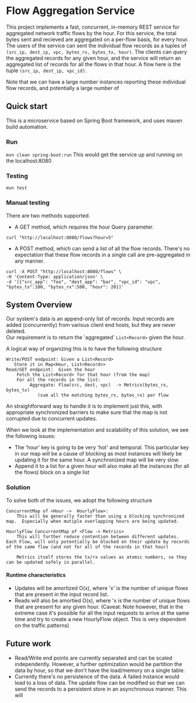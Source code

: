 # Flow Aggregation Service

This project  implements a fast, concurrent, in-memory REST service for aggregated network traffic flows by the hour.  For this service, the total bytes sent and recieved are aggregated on a per-flow basis, for every hour.  The users of the service can sent the individual flow records as a tuples of `(src_ip, dest_ip, vpc, bytes_rx, bytes_tx, hour)`.  The clients can query the aggregated records for any given hour, and the service will return an aggregated list of records for all the flows in that hour. A flow here is the tuple `(src_ip, dest_ip, vpc_id)`.  

Note that we can have a large number instances reporting these individual flow records, and potentially a large number of 

## Quick start
This is a microservice based on Spring Boot framework, and uses maven build automation.
### Run
``mvn clean spring-boot:run``
This would get the service up and running on the localhost:8080
### Testing
``mvn test``
### Manual testing
There are two methods supported.  
* A GET method, which requires the hour Query parameter.
```
curl "http://localhost:8080/flows?hour=5"
```
* A POST method, which can send a list of all the flow records.  There's no expectation that these flow records in a single call are pre-aggregated in any manner.
```
curl -X POST "http://localhost:8080/flows" \
-H 'Content-Type: application/json' \
-d '[{"src_app": "foo", "dest_app": "bar", "vpc_id": "vpc", "bytes_tx":100, "bytes_rx":500, "hour": 20}]'
```

## System Overview
Our  system's data is an append-only list of records.  Input records are added (concurrently) from various client end hosts, but they are never deleted.  
Our requirement is to return the 'aggregated' `List<Record>` given the hour.

A logical way of organizing this is to have the following structure
```
Write/POST endpoint: Given a List<Record> 
   Store it in Map<Hour, List<Record>>
Read/GET endpoint:  Given the hour 
    Fetch the List<Record> for that hour (from the map)
    For all the records in the list:
         Aggregate: Flow(src, dest, vpc)  -> Metrics(bytes_rx, bytes_tx)
            (sum all the matching bytes_rx, bytes_rx) per flow
```
An straightforward way to handle it is to implement just this, with appropriate synchronized barriers to make sure that the map is not corrupted due to concurrent updates.

When we look at the implementation and scalabiility of this solution, we see the following issues:
* The 'hour' key is going to be very 'hot' and temporal.   This particular key in our map will be a cause of blocking as most instances will likely be updating it for the same hour.  A synchronized map will be very slow.
* Append it to a list for a given hour will also make all the instances (for all the flows) block on a single list 

### Solution
To solve both of the issues, we adopt the following structure
```
ConcurrentMap of <Hour ->  HourlyFlow>:
    This will be generally faster than using a blocking synchronized map.  Especially when mutiple overlapping hours are being updated. 

HourlyFlow ConcurrentMap of <Flow -> Metrics>
    This will further reduce contention between different updates.  Each Flow, will only potentially be blocked on their update by records of the same flow (and not for all of the records in that hour)

    Metrics itself stores the tx/rx values as atomic numbers, so they can be updated safely in parallel.    

```
#### Runtime characteristics
* Updates will be amortized O(x), where 'x' is the number of unique flows that are present in the input record list.  
* Reads will also be amortied O(x), where 'x is the number of unique flows that are present for any given hour.  (Caveat:  Note however, that in the extreme case it's possible for all the input requests to arrive at the same time and try to create a new HourlyFlow object.  This is very dependent on the traffic patterns)

## Future work
* Read/Write end points are currently separated and can be scaled independently.  However, a further optimization would be partition the data by hour, so that we don't have the load/memory on a single table.
* Currently there's no persistence of the data.  A failed instance would lead to a loss of data.  The update flow can be modified so that we can send the records to a persistent store in an asynchronous manner.  This will 
